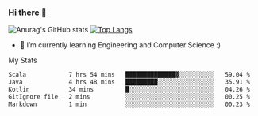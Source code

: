 ### Hi there 👋

![Anurag's GitHub stats](https://github-readme-stats.vercel.app/api?username=MatteoIorio11&show_icons=true&theme=dark) 
[![Top Langs](https://github-readme-stats.vercel.app/api/top-langs/?username=MatteoIorio11&theme=dark)](https://github.com/MatteoIorio11/github-readme-stats)

- 🌱 I’m currently learning Engineering and Computer Science :)

<!--
**MatteoIorio11/MatteoIorio11** is a ✨ _special_ ✨ repository because its `README.md` (this file) appears on your GitHub profile.

Here are some ideas to get you started:

- 🔭 I’m currently working on ...
- 🌱 I’m currently learning ...
- 👯 I’m looking to collaborate on ...
- 🤔 I’m looking for help with ...
- 💬 Ask me about ...
- 📫 How to reach me: ...
- 😄 Pronouns: ...
- ⚡ Fun fact: ...
-->
My Stats
<!--START_SECTION:waka-->

```txt
Scala            7 hrs 54 mins   ██████████████▓░░░░░░░░░░   59.04 %
Java             4 hrs 48 mins   █████████░░░░░░░░░░░░░░░░   35.91 %
Kotlin           34 mins         █░░░░░░░░░░░░░░░░░░░░░░░░   04.26 %
GitIgnore file   2 mins          ░░░░░░░░░░░░░░░░░░░░░░░░░   00.25 %
Markdown         1 min           ░░░░░░░░░░░░░░░░░░░░░░░░░   00.23 %
```

<!--END_SECTION:waka-->
